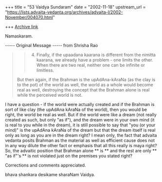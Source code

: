 +++
title = "53 Vaidya Sundaram"
date = "2002-11-18"
upstream_url = "https://lists.advaita-vedanta.org/archives/advaita-l/2002-November/004070.html"

+++
[Archive link](https://lists.advaita-vedanta.org/archives/advaita-l/2002-November/004070.html)

Namaskaram.

----- Original Message ----- from Shrisha Rao
> > 4. Finally, if the upaadana kaarana is different from the nimitta
> >          kaarana, we already have a problem - one limits the other.
> > When
> >        there are two real, neither one can be infinite or limitless.
>
> But then again, if the Brahman is the upAdAna-kAraNa (as the clay is to
> the pot) of the world as well, the world as a whole would become real as
> well, destroying the concept that the Brahman alone is real while the
> perceived world is not.

 I have a question - if the world were actually created and if the Brahman
is sort of like clay (the upAdAna kAraNa of the world), then you would be
right, the world be real as well. But if the world were like a dream (not
really created as such, but only "as if"), and the dream were in your own
mind (it is real to you while in the dream), it is still possible to say
that "you (or your mind)" is the upAdAna kAraNa of the dream but that the
dream itself is real only as long as you are in the dream right?
 I mean only, the fact that advaita vedanta posits Brahman as the material
as well as efficient cause does not in any way dilute the other fact or
emphasis that all this really is maya right? So, the advaitic position that
Brahman alone ** is ** and the rest are only ** "as if"'s ** is not violated
just on the premises you stated right?

Corrections and comments appreciated.

bhava shankara desikame sharaNam
Vaidya.


